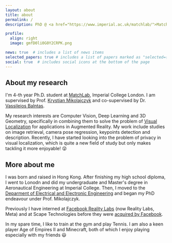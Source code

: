 ```yaml
---
layout: about
title: about
permalink: /
description: PhD @ <a href="https://www.imperial.ac.uk/matchlab/">MatchLab, Imperial College London</a> | ex-<a href="https://about.facebook.com/realitylabs">Reality Labs, Meta</a> & Scape Technologies. | HK, London

profile:
  align: right
  image: gmfD0li0G0Y2CRPK.png 

news: true  # includes a list of news items
selected_papers: true # includes a list of papers marked as "selected={true}"
social: true  # includes social icons at the bottom of the page
---
```


## About my research
I'm 4-th year Ph.D. student at [MatchLab](https://www.imperial.ac.uk/matchlab/), Imperial College London. I am supervised by Prof. [Krystian Mikolajczyk](https://www.imperial.ac.uk/people/k.mikolajczyk) and co-supervised by Dr. [Vassileios Balntas](http://vbalnt.github.io/).

My research interests are Computer Vision, Deep Learning and 3D Geometry, specifically in combining them to solve the problem of [Visual Localization](https://www.visuallocalization.net/) for applications in Augmented Reality. My work include studies on image retrieval, camera pose regression, keypoints detection and description. Recently, I have started looking into the problem of privacy in visual localization, which is quite a new field of study but only makes tackling it more enjoyable! :stuck_out_tongue_winking_eye:

## More about me
I was born and raised in Hong Kong. After finishing my high school diploma, I went to Lonodn and did my undergraduate and Master's degree in Aeronautical Engineering at Imperial College. Then, I moved to the [Deparment of Electrical and Electronic Engineering](https://www.imperial.ac.uk/electrical-engineering/) and began my PhD endeavour under Prof. Mikolajczyk.

Previously I have interned at [Facebook Reality Labs](https://about.facebook.com/realitylabs/) (now Reality Labs, Meta) and at Scape Technologies before they were [acquired by Facebook](https://techcrunch.com/2020/02/08/scapebook/).

In my spare time, I like to train at the gym and play Tennis. I am also a keen player Age of Empires II and Minecraft, both of which I enjoy playing especially with my friends :smiley: